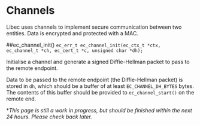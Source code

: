 # Channels

Libec uses channels to implement secure communication between two entities. Data is encrypted and protected with a MAC.

##ec_channel_init()
`ec_err_t ec_channel_init(ec_ctx_t *ctx, ec_channel_t *ch, ec_cert_t *c, unsigned char *dh);`

Initialise a channel and generate a signed Diffie-Hellman packet to pass to the remote endpoint.

Data to be passed to the remote endpoint (the Diffie-Hellman packet) is stored in `dh`, which should be a buffer of at least `EC_CHANNEL_DH_BYTES` bytes. The contents of this buffer should be provided to `ec_channel_start()` on the remote end.

**This page is still a work in progress, but should be finished within the next 24 hours. Please check back later.*